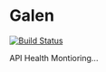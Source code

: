 # Galen

[![Build Status](https://snap-ci.com/typingincolor/galen/branch/development/build_image)](https://snap-ci.com/typingincolor/galen/branch/development)

API Health Montioring...
